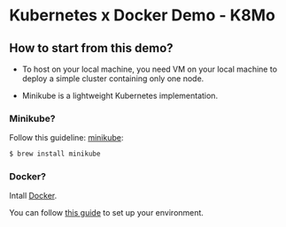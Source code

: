 # Kubernetes x Docker Demo - K8Mo

## How to start from this demo?

-   To host on your local machine, you need VM on your local machine to deploy a simple cluster containing only one node.

-   Minikube is a lightweight Kubernetes implementation.

### Minikube?

Follow this guideline: [minikube](https://minikube.sigs.k8s.io/docs/start/):

```bash
$ brew install minikube
```

### Docker?

Intall [Docker](https://docs.docker.com/engine/install/).

You can follow [this guide](https://kubernetes.io/docs/setup) to set up your environment.
